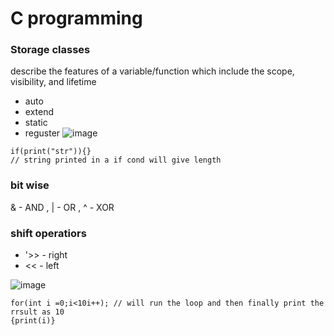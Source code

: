  # C programming
 
 ### Storage classes 
 describe the features of a variable/function which include the scope, visibility, and lifetime
 - auto 
 - extend
 - static 
 - reguster 
 ![image](https://github.com/thanmaisai/REVA-university-CSE---programs/assets/91474486/be648e07-342f-43e3-8cb2-cf14bcd1fa4d)

```
if(print("str")){} 
// string printed in a if cond will give length 
```

### bit wise
& - AND , | - OR , ^ - XOR

### shift operatiors
- '>> - right
- << - left 

![image](https://github.com/thanmaisai/REVA-university-CSE---programs/assets/91474486/e4d58d6e-10fd-4838-ab3d-b768cf10d870)

```
for(int i =0;i<10i++); // will run the loop and then finally print the rrsult as 10
{print(i)}
```
